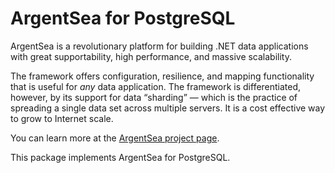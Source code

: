﻿# ArgentSea for PostgreSQL

ArgentSea is a revolutionary platform for building .NET data applications with great supportability, high performance, and massive scalability.


The framework offers configuration, resilience, and mapping functionality that is useful for *any* data application. The framework is differentiated, however, by its support for data “sharding” — which is the practice of spreading a single data set across multiple servers. It is a cost effective way to grow to Internet scale.

You can learn more at the [ArgentSea project page](https://www.argentsea.com).

This package implements ArgentSea for PostgreSQL.